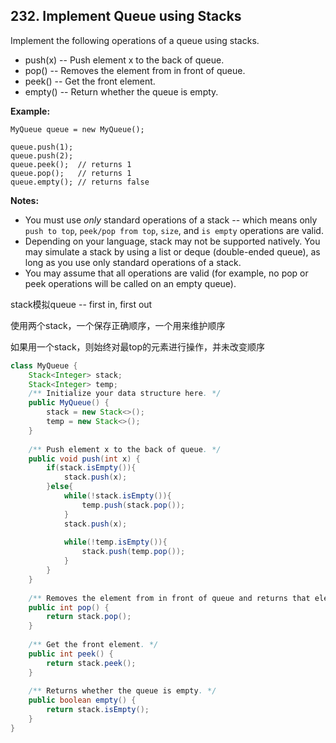## 232. Implement Queue using Stacks

Implement the following operations of a queue using stacks.

- push(x) -- Push element x to the back of queue.
- pop() -- Removes the element from in front of queue.
- peek() -- Get the front element.
- empty() -- Return whether the queue is empty.

**Example:**

```
MyQueue queue = new MyQueue();

queue.push(1);
queue.push(2);  
queue.peek();  // returns 1
queue.pop();   // returns 1
queue.empty(); // returns false
```

**Notes:**

- You must use *only* standard operations of a stack -- which means only `push to top`, `peek/pop from top`, `size`, and `is empty` operations are valid.
- Depending on your language, stack may not be supported natively. You may simulate a stack by using a list or deque (double-ended queue), as long as you use only standard operations of a stack.
- You may assume that all operations are valid (for example, no pop or peek operations will be called on an empty queue).



stack模拟queue -- first in, first out

使用两个stack，一个保存正确顺序，一个用来维护顺序

如果用一个stack，则始终对最top的元素进行操作，并未改变顺序

```java
class MyQueue {
    Stack<Integer> stack;
    Stack<Integer> temp;
    /** Initialize your data structure here. */
    public MyQueue() {
        stack = new Stack<>();
        temp = new Stack<>();
    }
    
    /** Push element x to the back of queue. */
    public void push(int x) {
        if(stack.isEmpty()){
            stack.push(x);
        }else{
            while(!stack.isEmpty()){
                temp.push(stack.pop());
            }
            stack.push(x);
            
            while(!temp.isEmpty()){
                stack.push(temp.pop());
            }
        }
    }
    
    /** Removes the element from in front of queue and returns that element. */
    public int pop() {
        return stack.pop();
    }
    
    /** Get the front element. */
    public int peek() {
        return stack.peek();
    }
    
    /** Returns whether the queue is empty. */
    public boolean empty() {
        return stack.isEmpty();
    }
}
```

